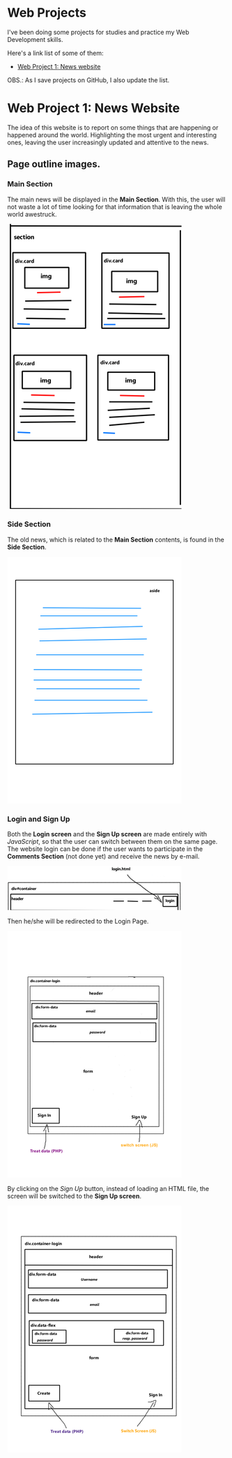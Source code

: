 # Web Projects
I've been doing some projects for studies and practice my Web Development skills.

Here's a link list of some of them:

- [Web Project 1: News website](https://github.com/HarllonCS/news-website)

OBS.: As I save projects on GitHub, I also update the list.

# Web Project 1: News Website
The idea of this website is to report on some things that are happening or happened around the world. Highlighting the most urgent and interesting ones, leaving the user increasingly updated and attentive to the news.

## Page outline images.

### Main Section
The main news will be displayed in the **Main Section**. With this, the user will not waste a lot of time looking for that information that is leaving the whole world awestruck.

![Image Sketch: Main Section](./sketches/esboco_landing-page_main-section.png)

### Side Section
The old news, which is related to the **Main Section** contents, is found in the **Side Section**.

![Image Sketch: Side Section](./sketches/esboco_landing-page_side-section.png)

### Login and Sign Up
Both the **Login screen** and the **Sign Up screen** are made entirely with *JavaScript*, so that the user can switch between them on the same page.
The website login can be done if the user wants to participate in the **Comments Section** (not done yet) and receive the news by e-mail.

![Image Sketch: Login Button](./sketches/esboco_landing-page_login_btn.png)

Then he/she will be redirected to the Login Page.

![Image Sketch: Login Screen](./sketches/esboco_login.png)

By clicking on the *Sign Up* button, instead of loading an HTML file, the screen will be switched to the **Sign Up screen**.

![Image Sketch: Sign Up Screen](./sketches/esboco_cadastro.png)